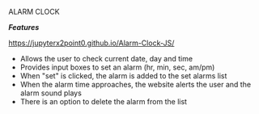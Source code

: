 ALARM CLOCK

***Features***

https://jupyterx2point0.github.io/Alarm-Clock-JS/

- Allows the user to check current date, day and time
- Provides input boxes to set an alarm (hr, min, sec, am/pm)
- When "set" is clicked, the alarm is added to the set alarms list
- When the alarm time approaches, the website alerts the user and the alarm sound plays
- There is an option to delete the alarm from the list

